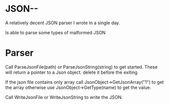# JSON--

A relatively decent JSON parser I wrote in a single day.

Is able to parse some types of malformed JSON

# Parser

Call ParseJsonFile(path) or ParseJsonString(string) to get started. These will return a pointer to a Json object. delete it before the exiting

If the json file contains only array call JsonObject->GetJsonArray("1") to get the array otherwise use JsonObject->GetType(name) to get the value.

Call WriteJsonFile or WriteJsonString to write the JSON.

